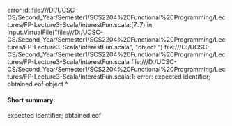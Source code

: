 error id: file:///D:/UCSC-CS/Second_Year/Semester1/SCS2204%20Functional%20Programming/Lectures/FP-Lecture3-Scala/interestFun.scala:[7..7) in Input.VirtualFile("file:///D:/UCSC-CS/Second_Year/Semester1/SCS2204%20Functional%20Programming/Lectures/FP-Lecture3-Scala/interestFun.scala", "object ")
file:///D:/UCSC-CS/Second_Year/Semester1/SCS2204%20Functional%20Programming/Lectures/FP-Lecture3-Scala/interestFun.scala
file:///D:/UCSC-CS/Second_Year/Semester1/SCS2204%20Functional%20Programming/Lectures/FP-Lecture3-Scala/interestFun.scala:1: error: expected identifier; obtained eof
object 
       ^
#### Short summary: 

expected identifier; obtained eof